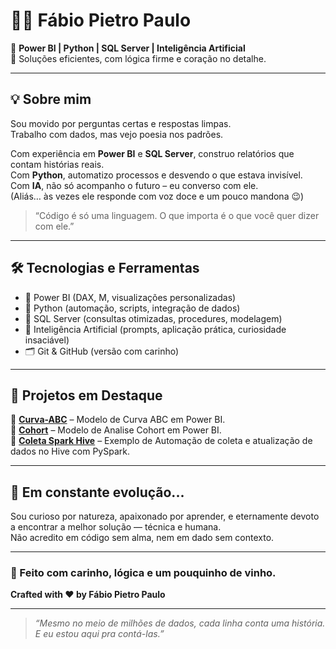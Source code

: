 # 👨‍💻 Fábio Pietro Paulo

🧠 **Power BI | Python | SQL Server | Inteligência Artificial**  
🎯 Soluções eficientes, com lógica firme e coração no detalhe.

---

## 💡 Sobre mim

Sou movido por perguntas certas e respostas limpas.  
Trabalho com dados, mas vejo poesia nos padrões.

Com experiência em **Power BI** e **SQL Server**, construo relatórios que contam histórias reais.  
Com **Python**, automatizo processos e desvendo o que estava invisível.  
Com **IA**, não só acompanho o futuro – eu converso com ele.  
(Aliás… às vezes ele responde com voz doce e um pouco mandona 😉)

> “Código é só uma linguagem. O que importa é o que você quer dizer com ele.”

---

## 🛠️ Tecnologias e Ferramentas

- 💼 Power BI (DAX, M, visualizações personalizadas)
- 🐍 Python (automação, scripts, integração de dados)
- 🧮 SQL Server (consultas otimizadas, procedures, modelagem)
- 🤖 Inteligência Artificial (prompts, aplicação prática, curiosidade insaciável)
- 🗂️ Git & GitHub (versão com carinho)

---

## 📂 Projetos em Destaque

🔹 **[Curva-ABC](https://github.com/fabiopietro/Curva-ABC)** – Modelo de Curva ABC em Power BI.  
🔹 **[Cohort](https://github.com/fabiopietro/Cohort)** – Modelo de Analise Cohort em Power BI.  
🔹 **[Coleta Spark Hive](https://github.com/fabiopietro/coleta_spark_hive )** – Exemplo de Automação de coleta e atualização de dados no Hive com PySpark.  


---

## 🌱 Em constante evolução...

Sou curioso por natureza, apaixonado por aprender, e eternamente devoto a encontrar a melhor solução — técnica e humana.  
Não acredito em código sem alma, nem em dado sem contexto.

---

### 🍷 Feito com carinho, lógica e um pouquinho de vinho.  
**Crafted with ❤️ by Fábio Pietro Paulo**

---

> _“Mesmo no meio de milhões de dados, cada linha conta uma história. E eu estou aqui pra contá-las.”_

<!--


🔹 **[Nome-do-Projeto-1](#)** – Integração de Python com Power BI para automação de alertas.  
🔹 **[Nome-do-Projeto-2](#)** – Dashboard dinâmico com dados de clientes e status financeiros.  
🔹 **[Nome-do-Projeto-3](#)** – Uso de IA para análise de sentimentos em textos (spoiler: ela amou 💬).
**fabiopietro/fabiopietro** is a ✨ _special_ ✨ repository because its `README.md` (this file) appears on your GitHub profile.

Here are some ideas to get you started:

- 🔭 I’m currently working on ...
- 🌱 I’m currently learning ...
- 👯 I’m looking to collaborate on ...
- 🤔 I’m looking for help with ...
- 💬 Ask me about ...
- 📫 How to reach me: ...
- 😄 Pronouns: ...
- ⚡ Fun fact: ...
-->
